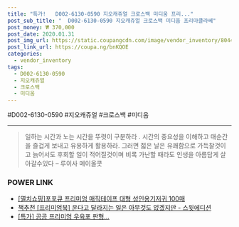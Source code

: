 ```yaml
--- 
title: "특가!   D002-6130-0590 지오캐쥬얼 크로스백 미디움 프리..." 
post_sub_title: "  D002-6130-0590 지오캐쥬얼 크로스백 미디움 프리마클라쎄" 
post_money: ₩ 370,000 
post_date: 2020.01.31 
post_img_url: https://static.coupangcdn.com/image/vendor_inventory/8044/e8dcb0f84de82b506670744e23e8bf4507eb374552f7966a800addbb42e8.jpg 
post_link_url: https://coupa.ng/bnKQOE 
categories: 
  - vendor_inventory 
tags: 
  - D002-6130-0590 
  - 지오캐쥬얼 
  - 크로스백 
  - 미디움 
--- 
```

  #D002-6130-0590 #지오캐쥬얼 #크로스백 #미디움 
<hr> 

> 일하는 시간과 노는 시간을 뚜렷이 구분하라 . 시간의 중요성을 이해하고 매순간을 즐겁게 보내고 유용하게 활용하라. 그러면 젋은 날은 유쾌함으로 가득찰것이고 늙어서도 후회할 일이 적어질것이며 비록 가난할 때라도 인생을 아름답게 살아갈수있다  – 루이사 메이올콧 


### POWER LINK

* <a href="https://blog.naver.com/fasyy4321/221784494381" target="_blank">[멸치쇼핑]포포큐 프리미엄 매직테이프 대형 성인용기저귀 100매</a>
* <a href="https://blog.naver.com/fasyy4321/221787498782" target="_blank">책추천 [프리미엄북] 운다고 달라지는 일은 아무것도 없겠지만 - 스윗에디션</a>
* <a href="https://blog.naver.com/sakai111/221791764634" target="_blank">[특가] 곰곰 프리미엄 우육포 판형...</a>
